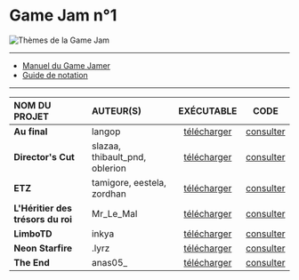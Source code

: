 # Game Jam n°1

![Thèmes de la Game Jam](https://github.com/jasonchampagne/GameJam/blob/main/20250509-20250523/th%C3%A8mes.png)

---

+ [Manuel du Game Jamer](https://github.com/jasonchampagne/GameJam/blob/main/20250509-20250523/Manuel%20du%20Game%20Jamer.pdf)
+ [Guide de notation](https://github.com/jasonchampagne/GameJam/blob/main/20250509-20250523/Guide%20de%20notation.pdf)

---

|NOM DU PROJET|AUTEUR(S)|EXÉCUTABLE|CODE|
|:--|:--|:--:|:--:|
|**Au final**|langop|[télécharger](#)|[consulter](#)|
|**Director's Cut**|slazaa, thibault_pnd, oblerion|[télécharger](#)|[consulter](#)|
|**ETZ**|tamigore, eestela, zordhan|[télécharger](#)|[consulter](#)|
|**L'Héritier des trésors du roi**|Mr_Le_Mal|[télécharger](#)|[consulter](#)|
|**LimboTD**|inkya|[télécharger](#)|[consulter](#)|
|**Neon Starfire**|.lyrz|[télécharger](#)|[consulter](#)|
|**The End**|anas05_|[télécharger](#)|[consulter](#)|
